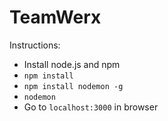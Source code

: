 # TeamWerx

Instructions:
- Install node.js and npm
- `npm install`
- `npm install nodemon -g`
- `nodemon`
- Go to `localhost:3000` in browser
